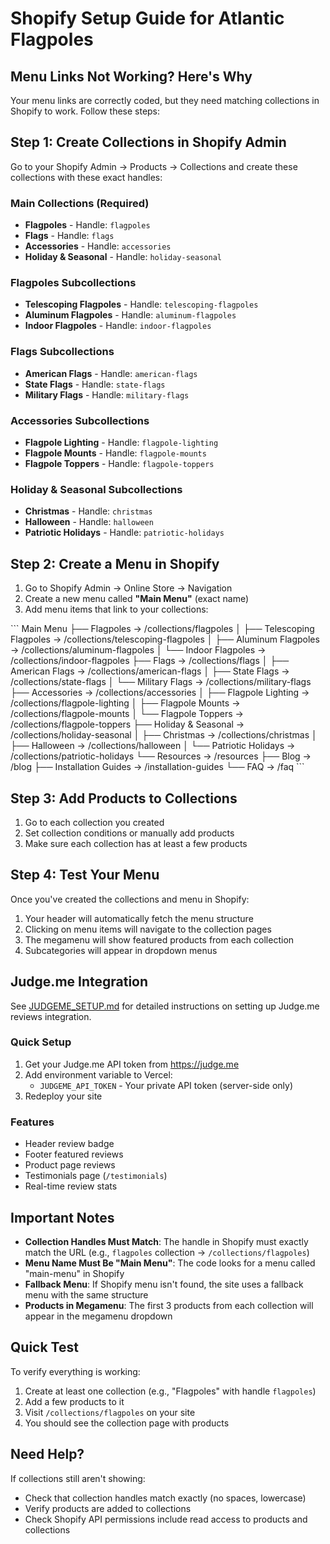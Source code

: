 # Shopify Setup Guide for Atlantic Flagpoles

## Menu Links Not Working? Here's Why

Your menu links are correctly coded, but they need matching collections in Shopify to work. Follow these steps:

## Step 1: Create Collections in Shopify Admin

Go to your Shopify Admin → Products → Collections and create these collections with these exact handles:

### Main Collections (Required)
- **Flagpoles** - Handle: `flagpoles`
- **Flags** - Handle: `flags`
- **Accessories** - Handle: `accessories`
- **Holiday & Seasonal** - Handle: `holiday-seasonal`

### Flagpoles Subcollections
- **Telescoping Flagpoles** - Handle: `telescoping-flagpoles`
- **Aluminum Flagpoles** - Handle: `aluminum-flagpoles`
- **Indoor Flagpoles** - Handle: `indoor-flagpoles`

### Flags Subcollections
- **American Flags** - Handle: `american-flags`
- **State Flags** - Handle: `state-flags`
- **Military Flags** - Handle: `military-flags`

### Accessories Subcollections
- **Flagpole Lighting** - Handle: `flagpole-lighting`
- **Flagpole Mounts** - Handle: `flagpole-mounts`
- **Flagpole Toppers** - Handle: `flagpole-toppers`

### Holiday & Seasonal Subcollections
- **Christmas** - Handle: `christmas`
- **Halloween** - Handle: `halloween`
- **Patriotic Holidays** - Handle: `patriotic-holidays`

## Step 2: Create a Menu in Shopify

1. Go to Shopify Admin → Online Store → Navigation
2. Create a new menu called **"Main Menu"** (exact name)
3. Add menu items that link to your collections:

\`\`\`
Main Menu
├── Flagpoles → /collections/flagpoles
│   ├── Telescoping Flagpoles → /collections/telescoping-flagpoles
│   ├── Aluminum Flagpoles → /collections/aluminum-flagpoles
│   └── Indoor Flagpoles → /collections/indoor-flagpoles
├── Flags → /collections/flags
│   ├── American Flags → /collections/american-flags
│   ├── State Flags → /collections/state-flags
│   └── Military Flags → /collections/military-flags
├── Accessories → /collections/accessories
│   ├── Flagpole Lighting → /collections/flagpole-lighting
│   ├── Flagpole Mounts → /collections/flagpole-mounts
│   └── Flagpole Toppers → /collections/flagpole-toppers
├── Holiday & Seasonal → /collections/holiday-seasonal
│   ├── Christmas → /collections/christmas
│   ├── Halloween → /collections/halloween
│   └── Patriotic Holidays → /collections/patriotic-holidays
└── Resources → /resources
    ├── Blog → /blog
    ├── Installation Guides → /installation-guides
    └── FAQ → /faq
\`\`\`

## Step 3: Add Products to Collections

1. Go to each collection you created
2. Set collection conditions or manually add products
3. Make sure each collection has at least a few products

## Step 4: Test Your Menu

Once you've created the collections and menu in Shopify:

1. Your header will automatically fetch the menu structure
2. Clicking on menu items will navigate to the collection pages
3. The megamenu will show featured products from each collection
4. Subcategories will appear in dropdown menus

## Judge.me Integration

See [JUDGEME_SETUP.md](./JUDGEME_SETUP.md) for detailed instructions on setting up Judge.me reviews integration.

### Quick Setup

1. Get your Judge.me API token from https://judge.me
2. Add environment variable to Vercel:
   - `JUDGEME_API_TOKEN` - Your private API token (server-side only)
3. Redeploy your site

### Features

- Header review badge
- Footer featured reviews
- Product page reviews
- Testimonials page (`/testimonials`)
- Real-time review stats

## Important Notes

- **Collection Handles Must Match**: The handle in Shopify must exactly match the URL (e.g., `flagpoles` collection → `/collections/flagpoles`)
- **Menu Name Must Be "Main Menu"**: The code looks for a menu called "main-menu" in Shopify
- **Fallback Menu**: If Shopify menu isn't found, the site uses a fallback menu with the same structure
- **Products in Megamenu**: The first 3 products from each collection will appear in the megamenu dropdown

## Quick Test

To verify everything is working:

1. Create at least one collection (e.g., "Flagpoles" with handle `flagpoles`)
2. Add a few products to it
3. Visit `/collections/flagpoles` on your site
4. You should see the collection page with products

## Need Help?

If collections still aren't showing:
- Check that collection handles match exactly (no spaces, lowercase)
- Verify products are added to collections
- Check Shopify API permissions include read access to products and collections
